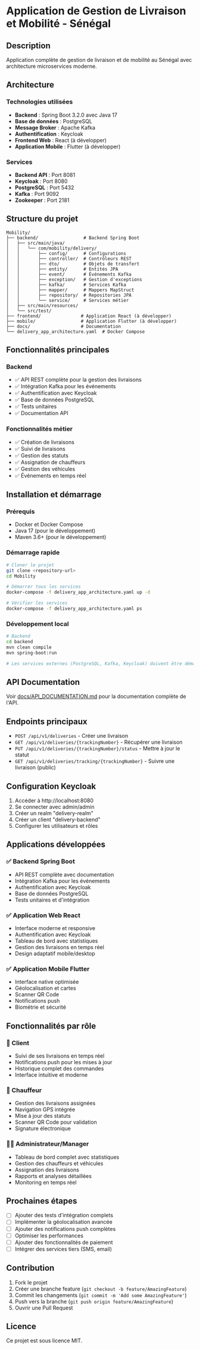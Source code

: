 # Application de Gestion de Livraison et Mobilité - Sénégal

## Description
Application complète de gestion de livraison et de mobilité au Sénégal avec architecture microservices moderne.

## Architecture

### Technologies utilisées
- **Backend** : Spring Boot 3.2.0 avec Java 17
- **Base de données** : PostgreSQL
- **Message Broker** : Apache Kafka
- **Authentification** : Keycloak
- **Frontend Web** : React (à développer)
- **Application Mobile** : Flutter (à développer)

### Services
- **Backend API** : Port 8081
- **Keycloak** : Port 8080
- **PostgreSQL** : Port 5432
- **Kafka** : Port 9092
- **Zookeeper** : Port 2181

## Structure du projet
```
Mobility/
├── backend/                 # Backend Spring Boot
│   ├── src/main/java/
│   │   └── com/mobility/delivery/
│   │       ├── config/      # Configurations
│   │       ├── controller/  # Contrôleurs REST
│   │       ├── dto/         # Objets de transfert
│   │       ├── entity/      # Entités JPA
│   │       ├── event/       # Événements Kafka
│   │       ├── exception/   # Gestion d'exceptions
│   │       ├── kafka/       # Services Kafka
│   │       ├── mapper/      # Mappers MapStruct
│   │       ├── repository/  # Repositories JPA
│   │       └── service/     # Services métier
│   ├── src/main/resources/
│   └── src/test/
├── frontend/               # Application React (à développer)
├── mobile/                 # Application Flutter (à développer)
├── docs/                   # Documentation
└── delivery_app_architecture.yaml  # Docker Compose
```

## Fonctionnalités principales

### Backend
- ✅ API REST complète pour la gestion des livraisons
- ✅ Intégration Kafka pour les événements
- ✅ Authentification avec Keycloak
- ✅ Base de données PostgreSQL
- ✅ Tests unitaires
- ✅ Documentation API

### Fonctionnalités métier
- ✅ Création de livraisons
- ✅ Suivi de livraisons
- ✅ Gestion des statuts
- ✅ Assignation de chauffeurs
- ✅ Gestion des véhicules
- ✅ Événements en temps réel

## Installation et démarrage

### Prérequis
- Docker et Docker Compose
- Java 17 (pour le développement)
- Maven 3.6+ (pour le développement)

### Démarrage rapide
```bash
# Cloner le projet
git clone <repository-url>
cd Mobility

# Démarrer tous les services
docker-compose -f delivery_app_architecture.yaml up -d

# Vérifier les services
docker-compose -f delivery_app_architecture.yaml ps
```

### Développement local
```bash
# Backend
cd backend
mvn clean compile
mvn spring-boot:run

# Les services externes (PostgreSQL, Kafka, Keycloak) doivent être démarrés
```

## API Documentation
Voir [docs/API_DOCUMENTATION.md](docs/API_DOCUMENTATION.md) pour la documentation complète de l'API.

## Endpoints principaux
- `POST /api/v1/deliveries` - Créer une livraison
- `GET /api/v1/deliveries/{trackingNumber}` - Récupérer une livraison
- `PUT /api/v1/deliveries/{trackingNumber}/status` - Mettre à jour le statut
- `GET /api/v1/deliveries/tracking/{trackingNumber}` - Suivre une livraison (public)

## Configuration Keycloak
1. Accéder à http://localhost:8080
2. Se connecter avec admin/admin
3. Créer un realm "delivery-realm"
4. Créer un client "delivery-backend"
5. Configurer les utilisateurs et rôles

## Applications développées

### ✅ Backend Spring Boot
- API REST complète avec documentation
- Intégration Kafka pour les événements
- Authentification avec Keycloak
- Base de données PostgreSQL
- Tests unitaires et d'intégration

### ✅ Application Web React
- Interface moderne et responsive
- Authentification avec Keycloak
- Tableau de bord avec statistiques
- Gestion des livraisons en temps réel
- Design adaptatif mobile/desktop

### ✅ Application Mobile Flutter
- Interface native optimisée
- Géolocalisation et cartes
- Scanner QR Code
- Notifications push
- Biométrie et sécurité

## Fonctionnalités par rôle

### 👤 Client
- Suivi de ses livraisons en temps réel
- Notifications push pour les mises à jour
- Historique complet des commandes
- Interface intuitive et moderne

### 🚗 Chauffeur
- Gestion des livraisons assignées
- Navigation GPS intégrée
- Mise à jour des statuts
- Scanner QR Code pour validation
- Signature électronique

### 👨‍💼 Administrateur/Manager
- Tableau de bord complet avec statistiques
- Gestion des chauffeurs et véhicules
- Assignation des livraisons
- Rapports et analyses détaillées
- Monitoring en temps réel

## Prochaines étapes
- [ ] Ajouter des tests d'intégration complets
- [ ] Implémenter la géolocalisation avancée
- [ ] Ajouter des notifications push complètes
- [ ] Optimiser les performances
- [ ] Ajouter des fonctionnalités de paiement
- [ ] Intégrer des services tiers (SMS, email)

## Contribution
1. Fork le projet
2. Créer une branche feature (`git checkout -b feature/AmazingFeature`)
3. Commit les changements (`git commit -m 'Add some AmazingFeature'`)
4. Push vers la branche (`git push origin feature/AmazingFeature`)
5. Ouvrir une Pull Request

## Licence
Ce projet est sous licence MIT.
